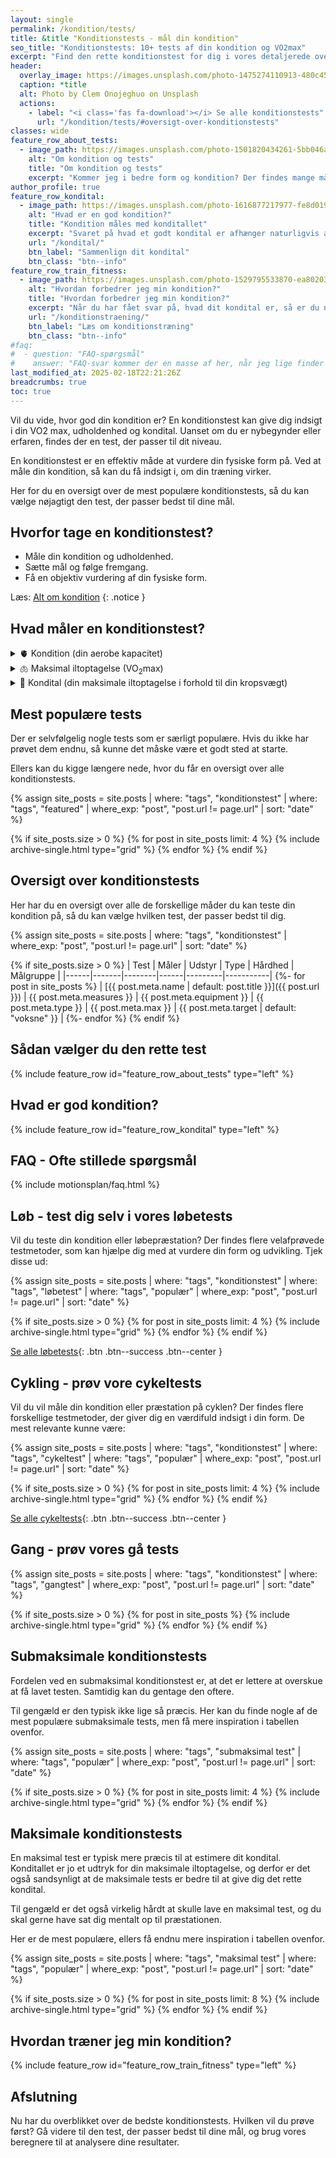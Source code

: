 ```yaml
---
layout: single
permalink: /kondition/tests/
title: &title "Konditionstests - mål din kondition"
seo_title: "Konditionstests: 10+ tests af din kondition og VO2max"
excerpt: "Find den rette konditionstest for dig i vores detaljerede oversigt. Mål kondition, VO2 max og kondital for at forbedre din form."
header:
  overlay_image: https://images.unsplash.com/photo-1475274110913-480c45d0e873?ixlib=rb-1.2.1&ixid=eyJhcHBfaWQiOjEyMDd9&auto=format&fit=crop&h=630&w=1200&q=10
  caption: *title
  alt: Photo by Clem Onojeghuo on Unsplash
  actions:
    - label: "<i class='fas fa-download'></i> Se alle konditionstests"
      url: "/kondition/tests/#oversigt-over-konditionstests"
classes: wide
feature_row_about_tests:
  - image_path: https://images.unsplash.com/photo-1501820434261-5bb046afcf6b?ixlib=rb-1.2.1&ixid=eyJhcHBfaWQiOjEyMDd9&auto=format&fit=crop&h=300&w=400&q=10
    alt: "Om kondition og tests"
    title: "Om kondition og tests"
    excerpt: "Kommer jeg i bedre form og kondition? Der findes mange måder at teste og udregne dit kondital og iltoptagelse med vores beregnere. Kig i tabellen for at finde nøjagtig den test, du helst vil lave."
author_profile: true
feature_row_kondital:
  - image_path: https://images.unsplash.com/photo-1616877217977-fe8d019afd76?crop=entropy&cs=tinysrgb&fm=jpg&ixlib=rb-1.2.1&raw_url=true&ixid=MnwxMjA3fDB8MHxwaG90by1wYWdlfHx8fGVufDB8fHx8&auto=format&fit=crop&w=400&h=300&q=10
    alt: "Hvad er en god kondition?"
    title: "Kondition måles med konditallet"
    excerpt: "Svaret på hvad et godt kondital er afhænger naturligvis af hvem man sammenligner sig med. Her er tabeller gældende for almindelige mennesker i Skandinavien."
    url: "/kondital/"
    btn_label: "Sammenlign dit kondital"
    btn_class: "btn--info"
feature_row_train_fitness:
  - image_path: https://images.unsplash.com/photo-1529795533870-ea8020391255?ixlib=rb-4.0.3&ixid=MnwxMjA3fDB8MHxwaG90by1wYWdlfHx8fGVufDB8fHx8&auto=format&fit=crop&h=300&w=400&q=10
    alt: "Hvordan forbedrer jeg min kondition?"
    title: "Hvordan forbedrer jeg min kondition?"
    excerpt: "Når du har fået svar på, hvad dit kondital er, så er du nok interesseret i at vide, hvordan du kan forbedre din kondition. Det har vi heldigvis skrevet meget mere om."
    url: "/konditionstraening/"
    btn_label: "Læs om konditionstræning"
    btn_class: "btn--info"
#faq:
#  - question: "FAQ-spørgsmål"
#    answer: "FAQ-svar kommer der en masse af her, når jeg lige finder ud af, hvad jeg bør skrive."
last_modified_at: 2025-02-18T22:21:26Z
breadcrumbs: true
toc: true
---
```


Vil du vide, hvor god din kondition er? En konditionstest kan give dig indsigt i din VO2 max, udholdenhed og kondital. Uanset om du er nybegynder eller erfaren, findes der en test, der passer til dit niveau.

En konditionstest er en effektiv måde at vurdere din fysiske form på. Ved at måle din kondition, så kan du få indsigt i, om din træning virker.

Her for du en oversigt over de mest populære konditionstests, så du kan vælge nøjagtigt den test, der passer bedst til dine mål.

## Hvorfor tage en konditionstest?

- Måle din kondition og udholdenhed.
- Sætte mål og følge fremgang.
- Få en objektiv vurdering af din fysiske form.

Læs: [Alt om kondition](/kondition/)
{: .notice }

## Hvad måler en konditionstest?

<details markdown="1">
  <summary>🫀 Kondition (din aerobe kapacitet)</summary>

  {% comment %}TODO{% endcomment %}
</details>


<details markdown="1">
  <summary>🫁 Maksimal iltoptagelse (VO<sub>2</sub>max)</summary>

  {% comment %}TODO{% endcomment %}
</details>
<details markdown="1">
  <summary>💨 Kondital (din maksimale iltoptagelse i forhold til din kropsvægt)</summary>

  {% comment %}TODO{% endcomment %}
</details>

## Mest populære tests

Der er selvfølgelig nogle tests som er særligt populære. Hvis du ikke har prøvet dem endnu, så kunne det måske være et godt sted at starte.

Ellers kan du kigge længere nede, hvor du får en oversigt over alle konditionstests.

{% assign site_posts = site.posts | where: "tags", "konditionstest" | where: "tags", "featured" | where_exp: "post", "post.url != page.url" | sort: "date" %}

<div class="feature__wrapper">

{% if site_posts.size > 0 %}
  {% for post in site_posts limit: 4 %}
    {% include archive-single.html type="grid" %}
  {% endfor %}
{% endif %}

</div>

## Oversigt over konditionstests

Her har du en oversigt over alle de forskellige måder du kan teste din kondition på, så du kan vælge hvilken test, der passer bedst til dig.

{% assign site_posts = site.posts | where: "tags", "konditionstest" | where_exp: "post", "post.url != page.url" | sort: "date" %}

<div class="full" markdown="1">
{% if site_posts.size > 0 %}
| Test | Måler | Udstyr | Type | Hårdhed | Målgruppe |
|------|-------|--------|------|---------|-----------|
  {%- for post in site_posts %}
| [{{ post.meta.name | default: post.title  }}]({{ post.url }}) | {{ post.meta.measures }} | {{ post.meta.equipment }} | {{ post.meta.type }} | {{ post.meta.max }} | {{ post.meta.target | default: "voksne" }} |
  {%- endfor %}
{% endif %}
</div>

## Sådan vælger du den rette test

{% include feature_row id="feature_row_about_tests" type="left" %}

## Hvad er god kondition?

{% include feature_row id="feature_row_kondital" type="left" %}

## FAQ - Ofte stillede spørgsmål

{% include motionsplan/faq.html %}

## Løb - test dig selv i vores løbetests

Vil du teste din kondition eller løbepræstation? Der findes flere velafprøvede testmetoder, som kan hjælpe dig med at vurdere din form og udvikling. Tjek disse ud:

{% assign site_posts = site.posts | where: "tags", "konditionstest" | where: "tags", "løbetest" | where: "tags", "populær" | where_exp: "post", "post.url != page.url" | sort: "date" %}

<div class="feature__wrapper" markdown="1">

{% if site_posts.size > 0 %}
  {% for post in site_posts limit: 4 %}
    {% include archive-single.html type="grid" %}
  {% endfor %}
{% endif %}

[Se alle løbetests](/tests/loeb/){: .btn .btn--success .btn--center }

</div>

## Cykling - prøv vore cykeltests

Vil du vil måle din kondition eller præstation på cyklen? Der findes flere forskellige testmetoder, der giver dig en værdifuld indsigt i din form. De mest relevante kunne være:

{% assign site_posts = site.posts | where: "tags", "konditionstest" | where: "tags", "cykeltest" | where: "tags", "populær" | where_exp: "post", "post.url != page.url" | sort: "date" %}

<div class="feature__wrapper" markdown="1">

{% if site_posts.size > 0 %}
  {% for post in site_posts limit: 4 %}
    {% include archive-single.html type="grid" %}
  {% endfor %}
{% endif %}

[Se alle cykeltests](/tests/cykling/){: .btn .btn--success .btn--center }

</div>

## Gang - prøv vores gå tests

{% assign site_posts = site.posts | where: "tags", "konditionstest" | where: "tags", "gangtest" | where_exp: "post", "post.url != page.url" | sort: "date" %}

<div class="feature__wrapper">

{% if site_posts.size > 0 %}
  {% for post in site_posts %}
    {% include archive-single.html type="grid" %}
  {% endfor %}
{% endif %}

</div>

## Submaksimale konditionstests

Fordelen ved en submaksimal konditionstest er, at det er lettere at overskue at få lavet testen. Samtidig kan du gentage den oftere.

Til gengæld er den typisk ikke lige så præcis. Her kan du finde nogle af de mest populære submaksimale tests, men få mere inspiration i tabellen ovenfor.

{% assign site_posts = site.posts | where: "tags", "submaksimal test" | where: "tags", "populær" | where_exp: "post", "post.url != page.url" | sort: "date" %}

<div class="feature__wrapper">

{% if site_posts.size > 0 %}
  {% for post in site_posts limit: 4 %}
    {% include archive-single.html type="grid" %}
  {% endfor %}
{% endif %}

</div>

## Maksimale konditionstests

En maksimal test er typisk mere præcis til at estimere dit kondital. Konditallet er jo et udtryk for din maksimale iltoptagelse, og derfor er det også sandsynligt at de maksimale tests er bedre til at give dig det rette kondital.

Til gengæld er det også virkelig hårdt at skulle lave en maksimal test, og du skal gerne have sat dig mentalt op til præstationen.

Her er de mest populære, ellers få endnu mere inspiration i tabellen ovenfor.

{% assign site_posts = site.posts | where: "tags", "maksimal test" | where: "tags", "populær" | where_exp: "post", "post.url != page.url" | sort: "date" %}

<div class="feature__wrapper">

{% if site_posts.size > 0 %}
  {% for post in site_posts limit: 8 %}
    {% include archive-single.html type="grid" %}
  {% endfor %}
{% endif %}

</div>

## Hvordan træner jeg min kondition?

{% include feature_row id="feature_row_train_fitness" type="left" %}

## Afslutning

Nu har du overblikket over de bedste konditionstests. Hvilken vil du prøve først? Gå videre til den test, der passer bedst til dine mål, og brug vores beregnere til at analysere dine resultater.
